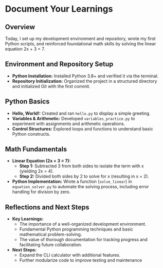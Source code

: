 # Document Your Learnings

## Overview
Today, I set up my development environment and repository, wrote my first Python scripts, and reinforced foundational math skills by solving the linear equation 2x + 3 = 7.

## Environment and Repository Setup
- **Python Installation:** Installed Python 3.8+ and verified it via the terminal.
- **Repository Initialization:** Organized the project in a structured directory and initialized Git with the first commit.

## Python Basics
- **Hello, World!:** Created and ran `hello.py` to display a simple greeting.
- **Variables & Arithmetic:** Developed `variables_practice.py` to experiment with assignments and arithmetic operations.
- **Control Structures:** Explored loops and functions to understand basic Python constructs.

## Math Fundamentals
- **Linear Equation (2x + 3 = 7):**
  - **Step 1:** Subtracted 3 from both sides to isolate the term with x (yielding 2x = 4).
  - **Step 2:** Divided both sides by 2 to solve for x (resulting in x = 2).
- **Python Implementation:** Wrote a function (`solve_linear`) in `equation_solver.py` to automate the solving process, including error handling for division by zero.

## Reflections and Next Steps
- **Key Learnings:**
  - The importance of a well-organized development environment.
  - Fundamental Python programming techniques and basic mathematical problem-solving.
  - The value of thorough documentation for tracking progress and facilitating future collaboration.
- **Next Steps:**
  - Expand the CLI calculator with additional features.
  - Further modularize code to improve testing and maintenance
